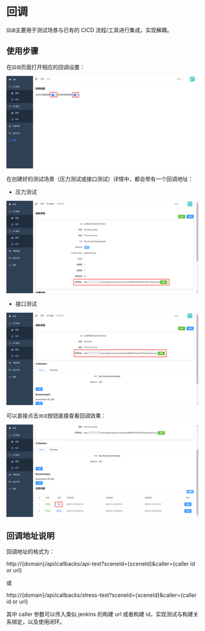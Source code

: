 # 回调

`回调`主要用于测试场景与已有的 CICD 流程/工具进行集成，实现解耦。

## 使用步骤

在`回调`页面打开相应的回调设置：

![enable-callback](images/enable-callback.png)

在创建好的测试场景（压力测试或接口测试）详情中，都会带有一个回调地址：

- 压力测试

![stress-test-callback](images/stress-test-callback.png)

- 接口测试

![api-test-callback](images/api-test-callback.png)

可以直接点击`测试`按钮直接查看回调效果：

![callback-result](images/callback-result.png)

## 回调地址说明

回调地址的格式为：

http://{domain}/api/callbacks/api-test?sceneId={sceneId}&caller={caller id or url}

或

http://{domain}/api/callbacks/stress-test?sceneId={sceneId}&caller={caller id or url}

其中 caller 参数可以传入类似 jenkins 的构建 url 或者构建 id，实现测试与构建关系绑定，以及使用闭环。
